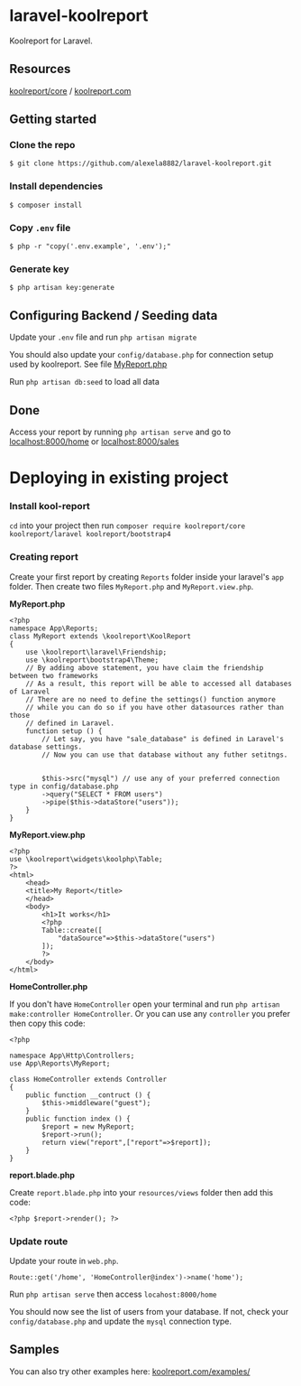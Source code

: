 # laravel-koolreport
Koolreport for Laravel.

## Resources

[koolreport/core](https://github.com/koolreport/core) / [koolreport.com](https://www.koolreport.com/)

## Getting started

### Clone the repo
`$ git clone https://github.com/alexela8882/laravel-koolreport.git`

### Install dependencies
`$ composer install`

### Copy `.env` file
`$ php -r "copy('.env.example', '.env');"`

### Generate key
`$ php artisan key:generate`

## Configuring Backend / Seeding data
Update your `.env` file and run `php artisan migrate`

You should also update your `config/database.php` for connection setup used by koolreport. See file [MyReport.php](/app/Reports/MyReport.php)

Run `php artisan db:seed` to load all data

## Done

Access your report by running `php artisan serve` and go to [localhost:8000/home](http://localhost:8000/home) or [localhost:8000/sales](http://localhost:8000/sales)

# Deploying in existing project

### Install kool-report

`cd` into your project then run `composer require koolreport/core koolreport/laravel koolreport/bootstrap4`

### Creating report

Create your first report by creating `Reports` folder inside your laravel's `app` folder.
Then create two files `MyReport.php` and `MyReport.view.php`.

**MyReport.php**
```
<?php
namespace App\Reports;
class MyReport extends \koolreport\KoolReport
{
    use \koolreport\laravel\Friendship;
    use \koolreport\bootstrap4\Theme;
    // By adding above statement, you have claim the friendship between two frameworks
    // As a result, this report will be able to accessed all databases of Laravel
    // There are no need to define the settings() function anymore
    // while you can do so if you have other datasources rather than those
    // defined in Laravel.
    function setup () {
        // Let say, you have "sale_database" is defined in Laravel's database settings.
        // Now you can use that database without any futher setitngs.
        
        
        $this->src("mysql") // use any of your preferred connection type in config/database.php
        ->query("SELECT * FROM users")
        ->pipe($this->dataStore("users")); 
    }
}
```

**MyReport.view.php**
```
<?php
use \koolreport\widgets\koolphp\Table;
?>
<html>
    <head>
    <title>My Report</title>
    </head>
    <body>
        <h1>It works</h1>
        <?php
        Table::create([
            "dataSource"=>$this->dataStore("users")
        ]);
        ?>
    </body>
</html>
```

**HomeController.php**

If you don't have `HomeController` open your terminal and run `php artisan make:controller HomeController`. Or you can use any `controller` you prefer then copy this code:

```
<?php

namespace App\Http\Controllers;
use App\Reports\MyReport;

class HomeController extends Controller
{
    public function __contruct () {
        $this->middleware("guest");
    }
    public function index () {
        $report = new MyReport;
        $report->run();
        return view("report",["report"=>$report]);
    }
}
```

**report.blade.php**

Create `report.blade.php` into your `resources/views` folder then add this code:

```
<?php $report->render(); ?>
```

### Update route

Update your route in `web.php`.

```
Route::get('/home', 'HomeController@index')->name('home');
```

Run `php artisan serve` then access `locahost:8000/home`

You should now see the list of users from your database.
If not, check your `config/database.php` and update the `mysql` connection type.

## Samples

You can also try other examples here: [koolreport.com/examples/](https://www.koolreport.com/examples/)
